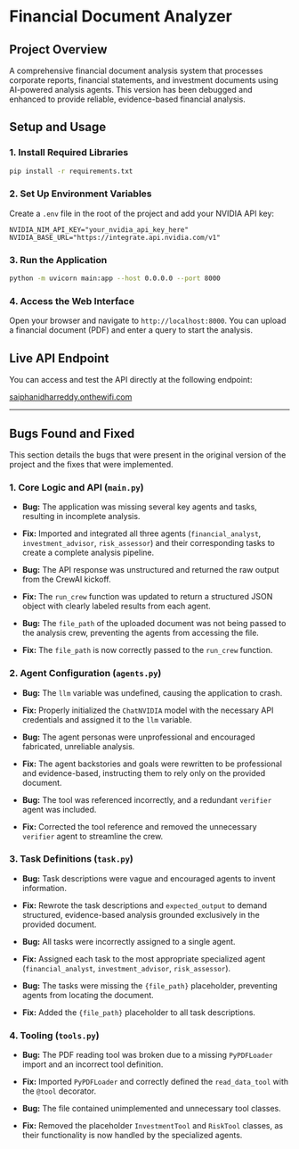 # Financial Document Analyzer

## Project Overview
A comprehensive financial document analysis system that processes corporate reports, financial statements, and investment documents using AI-powered analysis agents. This version has been debugged and enhanced to provide reliable, evidence-based financial analysis.

## Setup and Usage

### 1. Install Required Libraries
```sh
pip install -r requirements.txt
```

### 2. Set Up Environment Variables
Create a `.env` file in the root of the project and add your NVIDIA API key:
```
NVIDIA_NIM_API_KEY="your_nvidia_api_key_here"
NVIDIA_BASE_URL="https://integrate.api.nvidia.com/v1"
```

### 3. Run the Application
```sh
python -m uvicorn main:app --host 0.0.0.0 --port 8000
```

### 4. Access the Web Interface
Open your browser and navigate to `http://localhost:8000`. You can upload a financial document (PDF) and enter a query to start the analysis.

## Live API Endpoint

You can access and test the API directly at the following endpoint:

[saiphanidharreddy.onthewifi.com](http://saiphanidharreddy.onthewifi.com)

---

## Bugs Found and Fixed

This section details the bugs that were present in the original version of the project and the fixes that were implemented.

### 1. Core Logic and API (`main.py`)

- **Bug:** The application was missing several key agents and tasks, resulting in incomplete analysis.
- **Fix:** Imported and integrated all three agents (`financial_analyst`, `investment_advisor`, `risk_assessor`) and their corresponding tasks to create a complete analysis pipeline.

- **Bug:** The API response was unstructured and returned the raw output from the CrewAI kickoff.
- **Fix:** The `run_crew` function was updated to return a structured JSON object with clearly labeled results from each agent.

- **Bug:** The `file_path` of the uploaded document was not being passed to the analysis crew, preventing the agents from accessing the file.
- **Fix:** The `file_path` is now correctly passed to the `run_crew` function.

### 2. Agent Configuration (`agents.py`)

- **Bug:** The `llm` variable was undefined, causing the application to crash.
- **Fix:** Properly initialized the `ChatNVIDIA` model with the necessary API credentials and assigned it to the `llm` variable.

- **Bug:** The agent personas were unprofessional and encouraged fabricated, unreliable analysis.
- **Fix:** The agent backstories and goals were rewritten to be professional and evidence-based, instructing them to rely only on the provided document.

- **Bug:** The tool was referenced incorrectly, and a redundant `verifier` agent was included.
- **Fix:** Corrected the tool reference and removed the unnecessary `verifier` agent to streamline the crew.

### 3. Task Definitions (`task.py`)

- **Bug:** Task descriptions were vague and encouraged agents to invent information.
- **Fix:** Rewrote the task descriptions and `expected_output` to demand structured, evidence-based analysis grounded exclusively in the provided document.

- **Bug:** All tasks were incorrectly assigned to a single agent.
- **Fix:** Assigned each task to the most appropriate specialized agent (`financial_analyst`, `investment_advisor`, `risk_assessor`).

- **Bug:** The tasks were missing the `{file_path}` placeholder, preventing agents from locating the document.
- **Fix:** Added the `{file_path}` placeholder to all task descriptions.

### 4. Tooling (`tools.py`)

- **Bug:** The PDF reading tool was broken due to a missing `PyPDFLoader` import and an incorrect tool definition.
- **Fix:** Imported `PyPDFLoader` and correctly defined the `read_data_tool` with the `@tool` decorator.

- **Bug:** The file contained unimplemented and unnecessary tool classes.
- **Fix:** Removed the placeholder `InvestmentTool` and `RiskTool` classes, as their functionality is now handled by the specialized agents.
